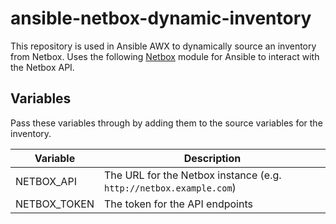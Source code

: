 # ansible-netbox-dynamic-inventory

This repository is used in Ansible AWX to dynamically source an inventory from Netbox.
Uses the following [Netbox](https://docs.ansible.com/ansible/latest/collections/netbox/netbox/nb_inventory_inventory.html) module for Ansible to interact with the Netbox API.

## Variables

Pass these variables through by adding them to the source variables for the inventory.

| Variable     | Description                                                        |
| ------------ | ------------------------------------------------------------------ |
| NETBOX_API   | The URL for the Netbox instance (e.g. `http://netbox.example.com`) |
| NETBOX_TOKEN | The token for the API endpoints                                    |
